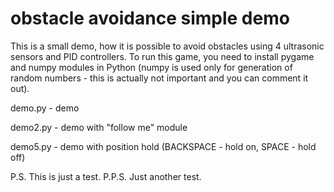 # obstacle avoidance simple demo

This is a small demo, how it is possible to avoid obstacles using 4 ultrasonic sensors and PID controllers.
To run this game, you need to install pygame and numpy modules in Python (numpy is used only for generation of random numbers - this is actually not important and you can comment it out).

demo.py - demo

demo2.py - demo with "follow me" module

demo5.py - demo with position hold (BACKSPACE - hold on, SPACE - hold off)

P.S. This is just a test.
P.P.S. Just another test.
